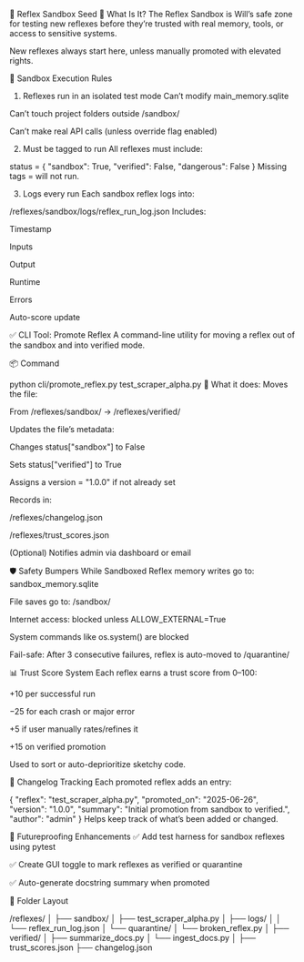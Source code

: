 🧪 Reflex Sandbox Seed
🧠 What Is It?
The Reflex Sandbox is Will’s safe zone for testing new reflexes before they’re trusted with real memory, tools, or access to sensitive systems.

New reflexes always start here, unless manually promoted with elevated rights.

🔐 Sandbox Execution Rules
1. Reflexes run in an isolated test mode
Can’t modify main_memory.sqlite

Can’t touch project folders outside /sandbox/

Can’t make real API calls (unless override flag enabled)

2. Must be tagged to run
All reflexes must include:

status = {
    "sandbox": True,
    "verified": False,
    "dangerous": False
}
Missing tags = will not run.

3. Logs every run
Each sandbox reflex logs into:

/reflexes/sandbox/logs/reflex_run_log.json
Includes:

Timestamp

Inputs

Output

Runtime

Errors

Auto-score update

✅ CLI Tool: Promote Reflex
A command-line utility for moving a reflex out of the sandbox and into verified mode.

📦 Command

python cli/promote_reflex.py test_scraper_alpha.py
🔧 What it does:
Moves the file:

From /reflexes/sandbox/ → /reflexes/verified/

Updates the file’s metadata:

Changes status["sandbox"] to False

Sets status["verified"] to True

Assigns a version = "1.0.0" if not already set

Records in:

/reflexes/changelog.json

/reflexes/trust_scores.json

(Optional) Notifies admin via dashboard or email

🛡️ Safety Bumpers While Sandboxed
Reflex memory writes go to: sandbox_memory.sqlite

File saves go to: /sandbox/

Internet access: blocked unless ALLOW_EXTERNAL=True

System commands like os.system() are blocked

Fail-safe: After 3 consecutive failures, reflex is auto-moved to /quarantine/

📊 Trust Score System
Each reflex earns a trust score from 0–100:

+10 per successful run

−25 for each crash or major error

+5 if user manually rates/refines it

+15 on verified promotion

Used to sort or auto-deprioritize sketchy code.

🧾 Changelog Tracking
Each promoted reflex adds an entry:


{
  "reflex": "test_scraper_alpha.py",
  "promoted_on": "2025-06-26",
  "version": "1.0.0",
  "summary": "Initial promotion from sandbox to verified.",
  "author": "admin"
}
Helps keep track of what’s been added or changed.

🧬 Futureproofing Enhancements
✅ Add test harness for sandbox reflexes using pytest

✅ Create GUI toggle to mark reflexes as verified or quarantine

✅ Auto-generate docstring summary when promoted

🔖 Folder Layout

/reflexes/
│
├── sandbox/
│   ├── test_scraper_alpha.py
│   ├── logs/
│   │   └── reflex_run_log.json
│   └── quarantine/
│       └── broken_reflex.py
│
├── verified/
│   ├── summarize_docs.py
│   └── ingest_docs.py
│
├── trust_scores.json
├── changelog.json
